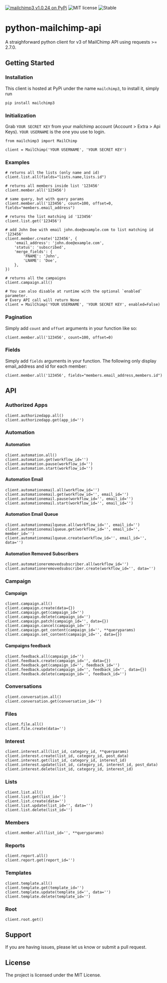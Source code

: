 [![mailchimp3 v1.0.24 on PyPi](https://img.shields.io/badge/pypi-1.0.24-green.svg)](https://pypi.python.org/pypi/mailchimp3)
![MIT license](https://img.shields.io/badge/licence-MIT-blue.svg)
![Stable](https://img.shields.io/badge/status-stable-green.svg)

# python-mailchimp-api

A straighforward python client for v3 of MailChimp API using requests >= 2.7.0.


## Getting Started

### Installation

This client is hosted at PyPi under the name `mailchimp3`, to install it, simply run

`pip install mailchimp3`

### Initialization

Grab `YOUR SECRET KEY` from your mailchimp account (Account > Extra > Api Keys).
`YOUR USERNAME` is the one you use to login.

    from mailchimp3 import MailChimp

    client = MailChimp('YOUR USERNAME', 'YOUR SECRET KEY')

### Examples

    # returns all the lists (only name and id)
    client.list.all(fields="lists.name,lists.id")

    # returns all members inside list '123456'
    client.member.all('123456')

    # same query, but with query params
    client.member.all('123456', count=100, offset=0, fields="members.email_address")

    # returns the list matching id '123456'
    client.list.get('123456')  

    # add John Doe with email john.doe@example.com to list matching id '123456'
    client.member.create('123456', {
        'email_address': 'john.doe@example.com',
        'status': 'subscribed',
        'merge_fields': {
            'FNAME': 'John',
            'LNAME': 'Doe',
        },
    })

    # returns all the campaigns
    client.campaign.all()

    # You can also disable at runtime with the optional `enabled` parameter.
    # Every API call will return None
    client = MailChimp('YOUR USERNAME', 'YOUR SECRET KEY', enabled=False)

### Pagination

Simply add `count` and `offset` arguments in your function like so:

    client.member.all('123456', count=100, offset=0)


### Fields

Simply add `fields` arguments in your function. The following only display email_address and id for each member:

    client.member.all('123456', fields="members.email_address,members.id")


## API

### Authorized Apps

    client.authorizedapp.all()
    client.authorizedapp.get(app_id='')

### Automation

#### Automation

    client.automation.all()
    client.automation.get(workflow_id='')
    client.automation.pause(workflow_id='')
    client.automation.start(workflow_id='')

#### Automation Email

    client.automationemail.all(workflow_id='')
    client.automationemail.get(workflow_id='', email_id='')
    client.automationemail.pause(workflow_id='', email_id='')
    client.automationemail.start(workflow_id='', email_id='')

#### Automation Email Queue

    client.automationemailqueue.all(workflow_id='', email_id='')
    client.automationemailqueue.get(workflow_id='', email_id='', member_id='')
    client.automationemailqueue.create(workflow_id='', email_id='', data='')

#### Automation Removed Subscribers

    client.automationeremovedsubscriber.all(workflow_id='')
    client.automationeremovedsubscriber.create(workflow_id='', data='')

### Campaign

#### Campaign

    client.campaign.all()
    client.campaign.create(data={})
    client.campaign.get(campaign_id='')
    client.campaign.delete(campaign_id='')
    client.campaign.patch(campaign_id='', data={})
    client.campaign.cancel(campaign_id='')
    client.campaign.get_content(campaign_id='', **queryparams)
    client.campaign.set_content(campaign_id='', data={})

#### Campaigns feedback

    client.feedback.all(campaign_id='')
    client.feedback.create(campaign_id='', data={})
    client.feedback.get(campaign_id='', feedback_id='')
    client.feedback.update(campaign_id='', feedback_id='', data={})
    client.feedback.delete(campaign_id='', feedback_id='')

### Conversations

    client.conversation.all()
    client.conversation.get(conversation_id='')

### Files

    client.file.all()
    client.file.create(data='')

### Interest

    client.interest.all(list_id, category_id, **querparams)
    client.interest.create(list_id, category_id, post_data)
    client.interest.get(list_id, category_id, interest_id)
    client.interest.update(list_id, category_id, interest_id, post_data)
    client.interest.delete(list_id, category_id, interest_id)

### Lists

    client.list.all()
    client.list.get(list_id='')
    client.list.create(data='')
    client.list.update(list_id='', data='')
    client.list.delete(list_id='')

### Members

    client.member.all(list_id='', **queryparams)


### Reports

    client.report.all()
    client.report.get(report_id='')

### Templates

    client.template.all()
    client.template.get(template_id='')
    client.template.update(template_id='', data='')
    client.template.delete(template_id='')


### Root
    client.root.get()

## Support

If you are having issues, please let us know or submit a pull request.

## License

The project is licensed under the MIT License.
